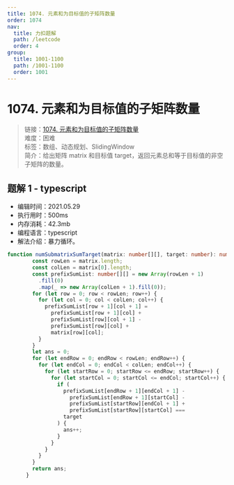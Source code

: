 ```yaml
---
title: 1074. 元素和为目标值的子矩阵数量
order: 1074
nav:
  title: 力扣题解
  path: /leetcode
  order: 4
group:
  title: 1001-1100
  path: /1001-1100
  order: 1001
---
```


# 1074. 元素和为目标值的子矩阵数量
    
> 链接：[1074. 元素和为目标值的子矩阵数量](https://leetcode-cn.com/problems/number-of-submatrices-that-sum-to-target/)  
> 难度：困难  
> 标签：数组、动态规划、SlidingWindow  
> 简介：给出矩阵 matrix 和目标值 target，返回元素总和等于目标值的非空子矩阵的数量。
      
## 题解 1 - typescript
- 编辑时间：2021.05.29
- 执行用时：500ms
- 内存消耗：42.3mb
- 编程语言：typescript
- 解法介绍：暴力循环。
```typescript
function numSubmatrixSumTarget(matrix: number[][], target: number): number {
        const rowLen = matrix.length;
        const colLen = matrix[0].length;
        const prefixSumList: number[][] = new Array(rowLen + 1)
          .fill(0)
          .map(_ => new Array(colLen + 1).fill(0));
        for (let row = 0; row < rowLen; row++) {
          for (let col = 0; col < colLen; col++) {
            prefixSumList[row + 1][col + 1] =
              prefixSumList[row + 1][col] +
              prefixSumList[row][col + 1] -
              prefixSumList[row][col] +
              matrix[row][col];
          }
        }
        let ans = 0;
        for (let endRow = 0; endRow < rowLen; endRow++) {
          for (let endCol = 0; endCol < colLen; endCol++) {
            for (let startRow = 0; startRow <= endRow; startRow++) {
              for (let startCol = 0; startCol <= endCol; startCol++) {
                if (
                  prefixSumList[endRow + 1][endCol + 1] -
                    prefixSumList[endRow + 1][startCol] -
                    prefixSumList[startRow][endCol + 1] +
                    prefixSumList[startRow][startCol] ===
                  target
                ) {
                  ans++;
                }
              }
            }
          }
        }
        return ans;
      }
```

      
